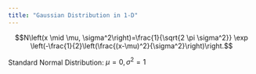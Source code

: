```yaml
---
title: "Gaussian Distribution in 1-D"
---
```


$$N\left(x \mid \mu, \sigma^2\right)=\frac{1}{\sqrt{2 \pi \sigma^2}} \exp \left(-\frac{1}{2}\left(\frac{(x-\mu)^2}{\sigma^2}\right)\right.$$


Standard Normal Distribution: $\mu = 0, \sigma^2 = 1$

